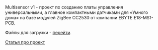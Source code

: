 Multisensor v1 - проект по созданию платы управления универсальными, а главное компактными датчиками для «Умного дома» на базе модулей ZigBee CC2530 от компании EBYTE E18-MS1-PCB.

Файлы для загрузки - <a href="https://github.com/rozenrod/multisensor_v1/releases/">перейти</a>.

<a href="https://rozenrod.github.io/project/multi_sensor_v1/">Статья про проект</a>
